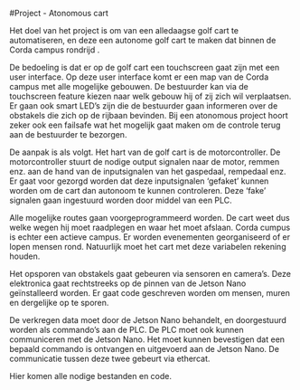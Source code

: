 #Project - Atonomous cart

Het doel van het project is om van een alledaagse golf cart te automatiseren, en deze een autonome golf cart te maken dat binnen de Corda campus rondrijd . 

De bedoeling is dat er op de golf cart een touchscreen gaat zijn met een user interface. Op deze user interface komt er een map van de Corda campus met alle mogelijke gebouwen. De bestuurder kan via de touchscreen feature kiezen naar welk gebouw hij of zij zich wil verplaatsen. Er gaan ook smart LED’s zijn die de bestuurder gaan informeren over de obstakels die zich op de rijbaan bevinden. Bij een atonomous project hoort zeker ook een failsafe wat het mogelijk gaat maken om de controle terug aan de bestuurder te bezorgen.

De aanpak is als volgt. Het hart van de golf cart is de motorcontroller. De motorcontroller stuurt de nodige output signalen naar de motor, remmen enz. aan de hand van de inputsignalen van het gaspedaal, rempedaal enz. Er gaat voor gezorgd worden dat deze inputsignalen ‘gefaket’ kunnen worden om de cart dan autonoom te kunnen controleren. Deze ‘fake’ signalen gaan ingestuurd worden door middel van een PLC. 

Alle mogelijke routes gaan voorgeprogrammeerd worden. De cart weet dus welke wegen hij moet raadplegen en waar het moet afslaan. Corda cumpus is echter een actieve campus. Er worden evenementen georganiseerd of er lopen mensen rond. Natuurlijk moet het cart met deze variabelen rekening houden. 

Het opsporen van obstakels gaat gebeuren via sensoren en camera’s. Deze elektronica gaat rechtstreeks op de pinnen van de Jetson Nano geïnstalleerd worden. Er gaat code geschreven worden om mensen, muren en dergelijke op te sporen. 

De verkregen data moet door de Jetson Nano behandelt, en doorgestuurd worden als commando’s aan de PLC. De PLC moet ook kunnen communiceren met de Jetson Nano. Het moet kunnen bevestigen dat een bepaald commando is ontvangen en uitgevoerd aan de Jetson Nano. De communicatie tussen deze twee gebeurt via ethercat.

Hier komen alle nodige bestanden en code.

